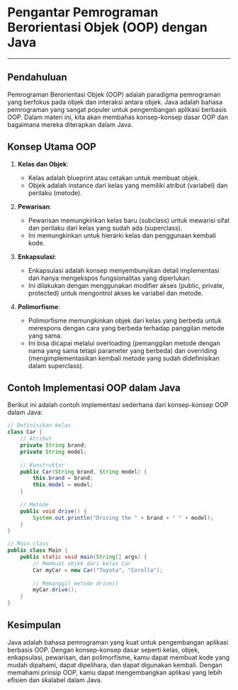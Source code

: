 # **Pengantar Pemrograman Berorientasi Objek (OOP) dengan Java**

---

## **Pendahuluan**

Pemrograman Berorientasi Objek (OOP) adalah paradigma pemrograman yang berfokus pada objek dan interaksi antara objek. Java adalah bahasa pemrograman yang sangat populer untuk pengembangan aplikasi berbasis OOP. Dalam materi ini, kita akan membahas konsep-konsep dasar OOP dan bagaimana mereka diterapkan dalam Java.

## **Konsep Utama OOP**

1. **Kelas dan Objek**:
    - Kelas adalah blueprint atau cetakan untuk membuat objek.
    - Objek adalah instance dari kelas yang memiliki atribut (variabel) dan perilaku (metode).

2. **Pewarisan**:
    - Pewarisan memungkinkan kelas baru (subclass) untuk mewarisi sifat dan perilaku dari kelas yang sudah ada (superclass).
    - Ini memungkinkan untuk hierarki kelas dan penggunaan kembali kode.

3. **Enkapsulasi**:
    - Enkapsulasi adalah konsep menyembunyikan detail implementasi dan hanya mengekspos fungsionalitas yang diperlukan.
    - Ini dilakukan dengan menggunakan modifier akses (public, private, protected) untuk mengontrol akses ke variabel dan metode.

4. **Polimorfisme**:
    - Polimorfisme memungkinkan objek dari kelas yang berbeda untuk merespons dengan cara yang berbeda terhadap panggilan metode yang sama.
    - Ini bisa dicapai melalui overloading (pemanggilan metode dengan nama yang sama tetapi parameter yang berbeda) dan overriding (mengimplementasikan kembali metode yang sudah didefinisikan dalam superclass).

## **Contoh Implementasi OOP dalam Java**

Berikut ini adalah contoh implementasi sederhana dari konsep-konsep OOP dalam Java:

```java
// Definisikan kelas
class Car {
    // Atribut
    private String brand;
    private String model;
    
    // Konstruktor
    public Car(String brand, String model) {
        this.brand = brand;
        this.model = model;
    }
    
    // Metode
    public void drive() {
        System.out.println("Driving the " + brand + " " + model);
    }
}

// Main class
public class Main {
    public static void main(String[] args) {
        // Membuat objek dari kelas Car
        Car myCar = new Car("Toyota", "Corolla");
        
        // Memanggil metode drive()
        myCar.drive();
    }
}
```

## **Kesimpulan**

Java adalah bahasa pemrograman yang kuat untuk pengembangan aplikasi berbasis OOP. Dengan konsep-konsep dasar seperti kelas, objek, enkapsulasi, pewarisan, dan polimorfisme, kamu dapat membuat kode yang mudah dipahami, dapat dipelihara, dan dapat digunakan kembali. Dengan memahami prinsip OOP, kamu dapat mengembangkan aplikasi yang lebih efisien dan skalabel dalam Java.
